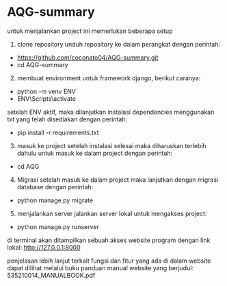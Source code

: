 # AQG-summary

untuk menjalankan project ini memerlukan beberapa setup

1. clone repository
unduh repository ke dalam perangkat dengan perintah:
- https://github.com/coconato04/AQG-summary.git
- cd AQG-summary

2. membuat environment untuk framework django, berikut caranya:
- python -m venv ENV
- ENV\Scripts\activate

setelah ENV aktif, maka dilanjutkan instalasi dependencies menggunakan txt yang telah disediakan dengan perintah:

- pip install -r requirements.txt


3. masuk ke project
setelah instalasi selesai maka diharuskan terlebih dahulu untuk masuk ke dalam project dengan perintah:

- cd AQG


4. Migrasi
setelah masuk ke dalam project maka lanjutkan dengan migrasi database dengan perintah:

- python manage.py migrate


5. menjalankan server
jalankan server lokal untuk mengakses project:

- python manage.py runserver

di terminal akan ditampilkan sebuah akses website program dengan link lokal: http://127.0.0.1:8000 


penjelasan lebih lanjut terkait fungsi dan fitur yang ada di dalam website dapat dilihat melalui buku panduan manual website yang berjudul: 535210014_MANUALBOOK.pdf
